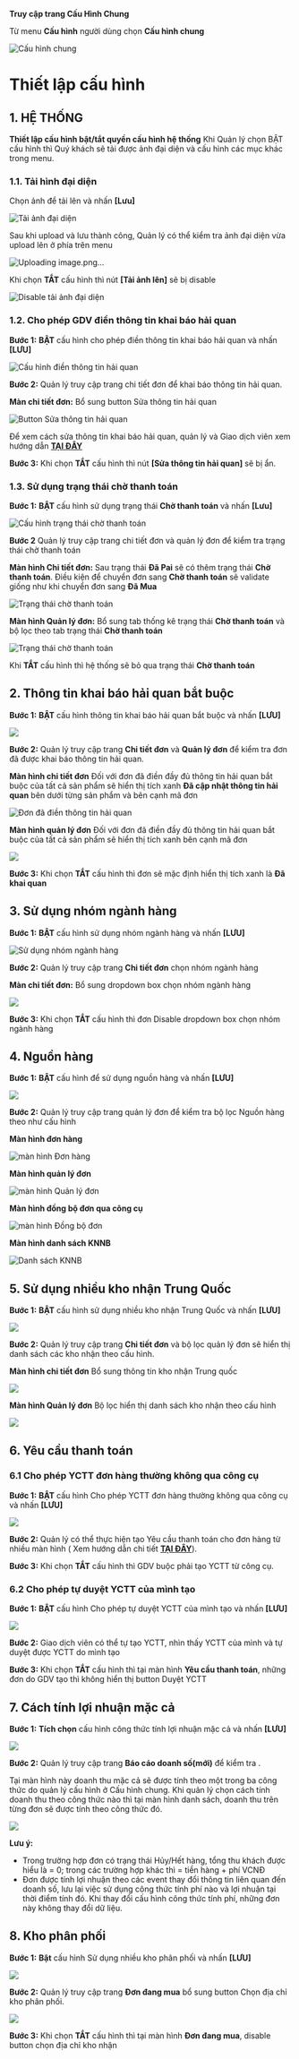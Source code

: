 **Truy cập trang Cấu Hình Chung**

Từ menu **Cấu hình** người dùng chọn **Cấu hình chung** 

![Cấu hình chung](https://user-images.githubusercontent.com/76998374/106358060-7100d680-633c-11eb-8ba7-2d4e4f049ed0.png)

# Thiết lập cấu hình

## 1. HỆ THỐNG

**Thiết lập cấu hình bật/tắt quyền cấu hình hệ thống**
Khi Quản lý chọn BẬT cấu hình thì Quý khách sẽ tải được ảnh đại diện và cấu hình các mục khác trong menu.
### 1.1. Tải hình đại diện

Chọn ảnh để tải lên và nhấn **[Lưu]**

![Tải ảnh đại diện](https://user-images.githubusercontent.com/76998374/106357907-a1944080-633b-11eb-88c8-6e59df6cb8fd.png)

Sau khi upload và lưu thành công, Quản lý có thể kiểm tra ảnh đại diện vừa upload lên ở phía trên menu 

![Uploading image.png…]()


Khi chọn **TẮT** cấu hình thì nút **[Tải ảnh lên]** sẽ bị disable

![Disable tải ảnh đại diện](https://user-images.githubusercontent.com/76998374/106358355-52034400-633e-11eb-92a3-705a44eabb92.png)

### 1.2. Cho phép GDV điền thông tin khai báo hải quan

**Bước 1:** **BẬT** cấu hình cho phép điền thông tin khai báo hải quan và nhấn **[LƯU]**

![Cấu hình điền thông tin hải quan](https://user-images.githubusercontent.com/75475064/106408079-3d26cd80-6470-11eb-92e0-8320b6f759a6.png)

**Bước 2:** Quản lý truy cập trang chi tiết đơn để khai báo thông tin hải quan.

**Màn chi tiết đơn:** Bổ sung button Sửa thông tin hải quan

![Button Sửa thông tin hải quan](https://user-images.githubusercontent.com/75475064/106408114-562f7e80-6470-11eb-8d89-1a1229ad210e.png)

Để xem cách sửa thông tin  khai báo hải quan, quản lý và Giao dịch viên xem hướng dẫn **[TẠI ĐÂY](https://hd.gobiz.vn/m5/quan-ly-don-sau-mua/thongtinhaiquan)**

**Bước 3:** Khi chọn **TẮT** cấu hình thì nút **[Sửa thông tin hải quan]** sẽ bị ẩn.


### 1.3. Sử dụng trạng thái chờ thanh toán

**Bước 1:** **BẬT** cấu hình sử dụng trạng thái **Chờ thanh toán** và nhấn **[Lưu]**

![Cấu hình trạng thái chờ thanh toán](https://user-images.githubusercontent.com/76998374/106358444-d3f36d00-633e-11eb-8923-30813244283b.png)

**Bước 2** Quản lý truy cập trang chi tiết đơn và quản lý đơn để kiểm tra trạng thái chờ thanh toán

**Màn hình Chi tiết đơn:** Sau trạng thái **Đã Pai** sẽ có thêm trạng thái **Chờ thanh toán**. Điều kiện để chuyển đơn sang **Chờ thanh toán** sẽ validate giống như khi chuyển đơn sang **Đã Mua**

![Trạng thái chờ thanh toán](https://user-images.githubusercontent.com/76998374/106358552-7dd2f980-633f-11eb-8f72-a43ee2c06192.png)

**Màn hình Quản lý đơn:** Bổ sung tab thống kê trạng thái **Chờ thanh toán** và bộ lọc theo tab trạng thái **Chờ thanh toán**

![Trạng thái chờ thanh toán](https://user-images.githubusercontent.com/76998374/106358594-ca1e3980-633f-11eb-8e65-d73d7afddb1a.png)

Khi **TẮT** cấu hình thì hệ thống sẽ bỏ qua trạng thái **Chờ thanh toán**

## 2. Thông tin khai báo hải quan bắt buộc

**Bước 1:** **BẬT** cấu hình thông tin khai báo hải quan bắt buộc và nhấn **[LƯU]**

![](https://user-images.githubusercontent.com/75475064/106409153-79f3c400-6472-11eb-867a-acbf3b6bf834.png)

**Bước 2:** Quản lý truy cập trang **Chi tiết đơn** và **Quản lý đơn** để kiểm tra đơn đã được khai báo thông tin hải quan.

**Màn hình chi tiết đơn** Đối với đơn đã điền đầy đủ thông tin hải quan bắt buộc của tất cả sản phẩm sẽ hiển thị tích xanh **Đã cập nhật thông tin hải quan** bên dưới từng sản phẩm và bên cạnh mã đơn

![Đơn đã điền thông tin hải quan](https://user-images.githubusercontent.com/75475064/106409462-2635aa80-6473-11eb-91f1-2ef0c8debd67.png)

**Màn hình quản lý đơn** Đối với đơn đã điền đầy đủ thông tin hải quan bắt buộc của tất cả sản phẩm sẽ hiển thị tích xanh bên cạnh mã đơn

![](https://user-images.githubusercontent.com/75475064/106409629-8c223200-6473-11eb-93ee-29ca5fd9f04e.png)

**Bước 3:** Khi chọn **TẮT** cấu hình thì đơn sẽ mặc định hiển thị tích xanh là **Đã khai quan**

## 3. Sử dụng nhóm ngành hàng

**Bước 1:** **BẬT** cấu hình sử dụng nhóm ngành hàng và nhấn **[LƯU]**

![Sử dụng nhóm ngành hàng](https://user-images.githubusercontent.com/75475064/106409730-d1defa80-6473-11eb-8a41-686a2501481c.png)

**Bước 2:** Quản lý truy cập trang **Chi tiết đơn** chọn nhóm ngành hàng

**Màn chi tiết đơn:** Bổ sung dropdown box chọn nhóm ngành hàng

![](https://user-images.githubusercontent.com/75475064/106410733-17042c00-6476-11eb-83ba-23ec032d930e.png)

**Bước 3:** Khi chọn **TẮT** cấu hình thì đơn Disable dropdown box chọn nhóm ngành hàng

## 4. Nguồn hàng

**Bước 1:** **BẬT** cấu hình để sử dụng nguồn hàng và nhấn **[LƯU]**

![](https://user-images.githubusercontent.com/75475064/106410904-85e18500-6476-11eb-8aac-feac2b216ad9.png)

**Bước 2:** Quản lý truy cập trang quản lý đơn để kiểm tra bộ lọc Nguồn hàng theo như cấu hình

**Màn hình đơn hàng**

![màn hình Đơn hàng](https://user-images.githubusercontent.com/75475064/106412604-b88d7c80-647a-11eb-805a-79c6a4e66204.png)

**Màn hình quản lý đơn**

![màn hình Quản lý đơn](https://user-images.githubusercontent.com/75475064/106412661-d3f88780-647a-11eb-8bc1-0ef41daeced7.png)

**Màn hình đồng bộ đơn qua công cụ**

![màn hình Đồng bộ đơn](https://user-images.githubusercontent.com/75475064/106412734-fdb1ae80-647a-11eb-89be-3ebed41de457.png)

**Màn hình danh sách KNNB**

![Danh sách KNNB](https://user-images.githubusercontent.com/75475064/106414461-36538700-647f-11eb-9a87-2b764121d10a.png)


## 5. Sử dụng nhiều kho nhận Trung Quốc

**Bước 1:** **BẬT** cấu hình sử dụng nhiều kho nhận Trung Quốc và nhấn **[LƯU]**

![](https://user-images.githubusercontent.com/75475064/106413861-bbd63780-647d-11eb-8b52-c55e24e745ab.png)

**Bước 2:** Quản lý truy cập trang **Chi tiết đơn** và bộ lọc quản lý đơn sẽ hiển thị danh sách các kho nhận theo cấu hình.

**Màn hình chi tiết đơn** Bổ sung thông tin kho nhận Trung quốc

![](https://user-images.githubusercontent.com/75475064/106414194-9dbd0700-647e-11eb-97dc-2875357f8e22.png)

**Màn hình Quản lý đơn** Bộ lọc hiển thị danh sách kho nhận theo cấu hình

![](https://user-images.githubusercontent.com/75475064/106414329-eeccfb00-647e-11eb-8063-75000fd2af50.png)

## 6. Yêu cầu thanh toán

### 6.1 Cho phép YCTT đơn hàng thường không qua công cụ

**Bước 1:** **BẬT** cấu hình Cho phép YCTT đơn hàng thường không qua công cụ và nhấn **[LƯU]**

![](https://user-images.githubusercontent.com/75475064/106414793-183a5680-6480-11eb-9f02-c29473d67233.png)

**Bước 2:** Quản lý có thể thực hiện tạo Yêu cầu thanh toán cho đơn hàng từ nhiều màn hình ( Xem hướng dẫn chi tiết **[TẠI ĐÂY](https://hd.gobiz.vn/m5/su-dung-yctt-cho-quy-trinh-mua-hang/ycttadmin)**).

**Bước 3:** Khi chọn **TẮT** cấu hình thì GDV buộc phải tạo YCTT từ công cụ.

### 6.2 Cho phép tự duyệt YCTT của mình tạo

**Bước 1:** **BẬT** cấu hình Cho phép tự duyệt YCTT của mình tạo và nhấn **[LƯU]**

![](https://user-images.githubusercontent.com/75475064/106414925-6fd8c200-6480-11eb-990a-bdb7c7f76e21.png)

**Bước 2:** Giao dịch viên có thể tự tạo YCTT, nhìn thấy YCTT của mình và tự duyệt được YCTT do mình tạo

**Bước 3:** Khi chọn **TẮT** cấu hình thì tại màn hình **Yêu cầu thanh toán**, những đơn do GDV tạo thì không hiển thị button Duyệt YCTT

## 7. Cách tính lợi nhuận mặc cả

**Bước 1:** **Tích chọn** cấu hình công thức tính lợi nhuận mặc cả và nhấn **[LƯU]**

![](https://user-images.githubusercontent.com/75475064/106424067-272b0400-6494-11eb-9d98-a2e98d25c7b4.png)

**Bước 2:** Quản lý truy cập trang **Báo cáo doanh số(mới)** để kiểm tra .

Tại màn hình này doanh thu mặc cả sẽ được tính theo một trong ba công thức do quản lý cấu hình ở Cấu hình chung. Khi quản lý chọn cách tính doanh thu theo công thức nào thì tại màn hình danh sách, doanh thu trên từng đơn sẽ được tính theo công thức đó.

![](https://user-images.githubusercontent.com/75475064/106424170-4cb80d80-6494-11eb-8bf1-6f6ef706870c.png)

**Lưu ý:**
  * Trong trường hợp đơn có trạng thái Hủy/Hết hàng, tổng thu khách được hiểu là = 0; trong các trường hợp khác thì = tiền hàng + phí VCNĐ
  * Đơn được tính lợi nhuận theo các event thay đổi thông tin liên quan đến doanh số, lưu lại việc sử dụng công thức tính phí nào và lợi nhuận tại thời điểm tính đó. Khi thay đổi cấu hình công thức tính phí, những đơn này không thay đổi dữ liệu.

## 8. Kho phân phối

**Bước 1:** **Bật** cấu hình Sử dụng nhiều kho phân phối và nhấn **[LƯU]**

![](https://user-images.githubusercontent.com/75475064/106428822-239b7b00-649c-11eb-967d-6f88600bb2f8.png)

**Bước 2:** Quản lý truy cập trang **Đơn đang mua** bổ sung button Chọn địa chỉ kho phân phối. 

![](https://user-images.githubusercontent.com/75475064/106428704-fa7aea80-649b-11eb-80e3-57745c51c5b7.png)

**Bước 3:** Khi chọn **TẮT** cấu hình thì tại màn hình **Đơn đang mua**, disable button chọn địa chỉ kho nhận
